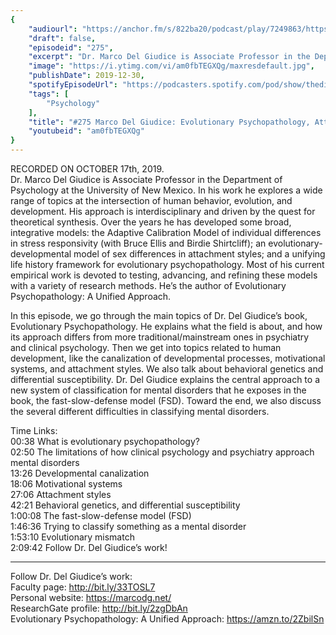 ```yaml
---
{
	"audiourl": "https://anchor.fm/s/822ba20/podcast/play/7249863/https%3A%2F%2Fd3ctxlq1ktw2nl.cloudfront.net%2Fproduction%2F2019-9-18%2F29809625-44100-2-95559fecaaabd.m4a",
	"draft": false,
	"episodeid": "275",
	"excerpt": "Dr. Marco Del Giudice is Associate Professor in the Department of Psychology at the University of New Mexico. In his work he explores a wide range of topics at the intersection of human behavior, evolution, and development. His approach is interdisciplinary and driven by the quest for theoretical synthesis. Over the years he has developed some broad, integrative models: the Adaptive Calibration Model of individual differences in stress responsivity (with Bruce Ellis and Birdie Shirtcliff); an evolutionary-developmental model of sex differences in attachment styles; and a unifying life history framework for evolutionary psychopathology. Most of his current empirical work is devoted to testing, advancing, and refining these models with a variety of research methods. He’s the author of Evolutionary Psychopathology: A Unified Approach.",
	"image": "https://i.ytimg.com/vi/am0fbTEGXQg/maxresdefault.jpg",
	"publishDate": 2019-12-30,
	"spotifyEpisodeUrl": "https://podcasters.spotify.com/pod/show/thedissenter/episodes/275-Marco-Del-Giudice-Evolutionary-Psychopathology--Attachment--And-Life-History-e7rog7",
	"tags": [
		"Psychology"
	],
	"title": "#275 Marco Del Giudice: Evolutionary Psychopathology, Attachment, And Life History",
	"youtubeid": "am0fbTEGXQg"
}
---
```

RECORDED ON OCTOBER 17th, 2019.  
Dr. Marco Del Giudice is Associate Professor in the Department of Psychology at the University of New Mexico. In his work he explores a wide range of topics at the intersection of human behavior, evolution, and development. His approach is interdisciplinary and driven by the quest for theoretical synthesis. Over the years he has developed some broad, integrative models: the Adaptive Calibration Model of individual differences in stress responsivity (with Bruce Ellis and Birdie Shirtcliff); an evolutionary-developmental model of sex differences in attachment styles; and a unifying life history framework for evolutionary psychopathology. Most of his current empirical work is devoted to testing, advancing, and refining these models with a variety of research methods. He’s the author of Evolutionary Psychopathology: A Unified Approach.

In this episode, we go through the main topics of Dr. Del Giudice’s book, Evolutionary Psychopathology. He explains what the field is about, and how its approach differs from more traditional/mainstream ones in psychiatry and clinical psychology. Then we get into topics related to human development, like the canalization of developmental processes, motivational systems, and attachment styles. We also talk about behavioral genetics and differential susceptibility. Dr. Del Giudice explains the central approach to a new system of classification for mental disorders that he exposes in the book, the fast-slow-defense model (FSD). Toward the end, we also discuss the several different difficulties in classifying mental disorders.

Time Links:  
<time>00:38</time> What is evolutionary psychopathology?  
<time>02:50</time> The limitations of how clinical psychology and psychiatry approach mental disorders  
<time>13:26</time> Developmental canalization  
<time>18:06</time> Motivational systems   
<time>27:06</time> Attachment styles  
<time>42:21</time> Behavioral genetics, and differential susceptibility   
<time>1:00:08</time> The fast-slow-defense model (FSD)  
<time>1:46:36</time> Trying to classify something as a mental disorder  
<time>1:53:10</time> Evolutionary mismatch   
<time>2:09:42</time> Follow Dr. Del Giudice’s work!

---

Follow Dr. Del Giudice’s work:  
Faculty page: http://bit.ly/33TOSL7  
Personal website: https://marcodg.net/  
ResearchGate profile: http://bit.ly/2zgDbAn  
Evolutionary Psychopathology: A Unified Approach: https://amzn.to/2ZbilSn
